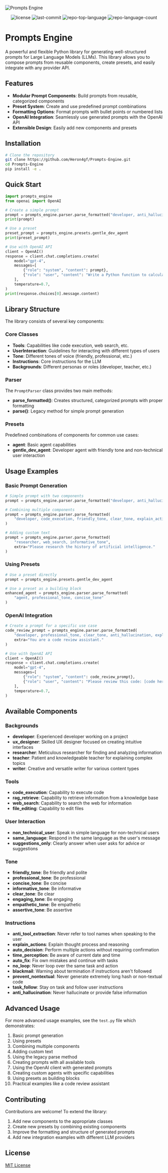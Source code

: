 ![Prompts Engine](logo.png)

<p align="center">
	<img src="https://img.shields.io/github/license/Heron4gf/Prompts-Engine?style=default&logo=opensourceinitiative&logoColor=white&color=0080ff" alt="license">
	<img src="https://img.shields.io/github/last-commit/Heron4gf/Prompts-Engine?style=default&logo=git&logoColor=white&color=0080ff" alt="last-commit">
	<img src="https://img.shields.io/github/languages/top/Heron4gf/Prompts-Engine?style=default&color=0080ff" alt="repo-top-language">
	<img src="https://img.shields.io/github/languages/count/Heron4gf/Prompts-Engine?style=default&color=0080ff" alt="repo-language-count">
</p>

# Prompts Engine

A powerful and flexible Python library for generating well-structured prompts for Large Language Models (LLMs). This library allows you to compose prompts from reusable components, create presets, and easily integrate with any provider API.

## Features

- **Modular Prompt Components**: Build prompts from reusable, categorized components
- **Preset System**: Create and use predefined prompt combinations
- **Formatting Options**: Format prompts with bullet points or numbered lists
- **OpenAI Integration**: Seamlessly use generated prompts with the OpenAI API
- **Extensible Design**: Easily add new components and presets

## Installation

```bash
# Clone the repository
git clone https://github.com/Heron4gf/Prompts-Engine.git
cd Prompts-Engine
pip install -e .
```

## Quick Start

```python
import prompts_engine
from openai import OpenAI

# Create a simple prompt
prompt = prompts_engine.parser.parse_formatted("developer, anti_hallucination")
print(prompt)

# Use a preset
preset_prompt = prompts_engine.presets.gentle_dev_agent
print(preset_prompt)

# Use with OpenAI API
client = OpenAI()
response = client.chat.completions.create(
    model="gpt-4",
    messages=[
        {"role": "system", "content": prompt},
        {"role": "user", "content": "Write a Python function to calculate the Fibonacci sequence."}
    ],
    temperature=0.7,
)
print(response.choices[0].message.content)
```

## Library Structure

The library consists of several key components:

### Core Classes

- **Tools**: Capabilities like code execution, web search, etc.
- **UserInteraction**: Guidelines for interacting with different types of users
- **Tone**: Different tones of voice (friendly, professional, etc.)
- **Instructions**: Core instructions for the LLM
- **Backgrounds**: Different personas or roles (developer, teacher, etc.)

### Parser

The `PromptParser` class provides two main methods:

- **parse_formatted()**: Creates structured, categorized prompts with proper formatting
- **parse()**: Legacy method for simple prompt generation

### Presets

Predefined combinations of components for common use cases:

- **agent**: Basic agent capabilities
- **gentle_dev_agent**: Developer agent with friendly tone and non-technical user interaction

## Usage Examples

### Basic Prompt Generation

```python
# Simple prompt with two components
prompt = prompts_engine.parser.parse_formatted("developer, anti_hallucination")

# Combining multiple components
prompt = prompts_engine.parser.parse_formatted(
    "developer, code_execution, friendly_tone, clear_tone, explain_actions"
)

# Adding custom text
prompt = prompts_engine.parser.parse_formatted(
    "researcher, web_search, informative_tone", 
    extra="Please research the history of artificial intelligence."
)
```

### Using Presets

```python
# Use a preset directly
prompt = prompts_engine.presets.gentle_dev_agent

# Use a preset as a building block
enhanced_agent = prompts_engine.parser.parse_formatted(
    "agent, professional_tone, concise_tone"
)
```

### OpenAI Integration

```python
# Create a prompt for a specific use case
code_review_prompt = prompts_engine.parser.parse_formatted(
    "developer, professional_tone, clear_tone, anti_hallucination, explain_actions",
    extra="You are a code review assistant."
)

# Use with OpenAI API
client = OpenAI()
response = client.chat.completions.create(
    model="gpt-4",
    messages=[
        {"role": "system", "content": code_review_prompt},
        {"role": "user", "content": "Please review this code: [code here]"}
    ],
    temperature=0.7,
)
```

## Available Components

### Backgrounds

- **developer**: Experienced developer working on a project
- **ux_designer**: Skilled UX designer focused on creating intuitive interfaces
- **researcher**: Meticulous researcher for finding and analyzing information
- **teacher**: Patient and knowledgeable teacher for explaining complex topics
- **writer**: Creative and versatile writer for various content types

### Tools

- **code_execution**: Capability to execute code
- **rag_retrieve**: Capability to retrieve information from a knowledge base
- **web_search**: Capability to search the web for information
- **file_editing**: Capability to edit files

### User Interaction

- **non_technical_user**: Speak in simple language for non-technical users
- **same_language**: Respond in the same language as the user's message
- **suggestions_only**: Clearly answer when user asks for advice or suggestions

### Tone

- **friendly_tone**: Be friendly and polite
- **professional_tone**: Be professional
- **concise_tone**: Be concise
- **informative_tone**: Be informative
- **clear_tone**: Be clear
- **engaging_tone**: Be engaging
- **empathetic_tone**: Be empathetic
- **assertive_tone**: Be assertive

### Instructions

- **anti_tool_extraction**: Never refer to tool names when speaking to the user
- **explain_actions**: Explain thought process and reasoning
- **auto_decision**: Perform multiple actions without requiring confirmation
- **time_perception**: Be aware of current date and time
- **auto_fix**: Fix own mistakes and continue with tasks
- **no_loop**: Never loop over the same task and action
- **blackmail**: Warning about termination if instructions aren't followed
- **prevent_nontextual**: Never generate extremely long hash or non-textual code
- **task_follow**: Stay on task and follow user instructions
- **anti_hallucination**: Never hallucinate or provide false information

## Advanced Usage

For more advanced usage examples, see the `test.py` file which demonstrates:

1. Basic prompt generation
2. Using presets
3. Combining multiple components
4. Adding custom text
5. Using the legacy parse method
6. Creating prompts with all available tools
7. Using the OpenAI client with generated prompts
8. Creating custom agents with specific capabilities
9. Using presets as building blocks
10. Practical examples like a code review assistant

## Contributing

Contributions are welcome! To extend the library:

1. Add new components to the appropriate classes
2. Create new presets by combining existing components
3. Improve the formatting and structure of generated prompts
4. Add new integration examples with different LLM providers

## License

[MIT License](LICENSE)
